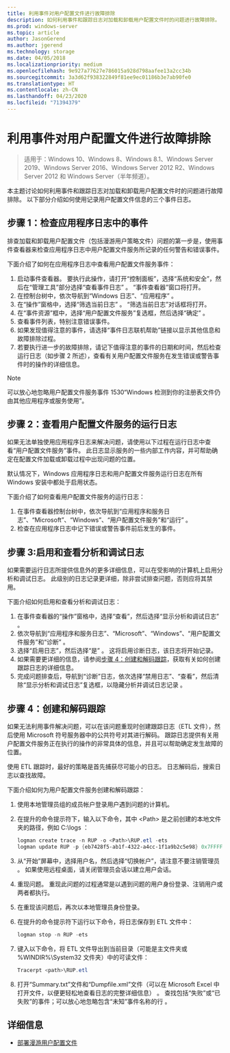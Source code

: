 ```yaml
---
title: 利用事件对用户配置文件进行故障排除
description: 如何利用事件和跟踪日志对加载和卸载用户配置文件时的问题进行故障排除。
ms.prod: windows-server
ms.topic: article
author: JasonGerend
ms.author: jgerend
ms.technology: storage
ms.date: 04/05/2018
ms.localizationpriority: medium
ms.openlocfilehash: 9e927a77627e786015a928d798aafee13a2cc34b
ms.sourcegitcommit: 3a3d62f938322849f81ee9ec01186b3e7ab90fe0
ms.translationtype: HT
ms.contentlocale: zh-CN
ms.lasthandoff: 04/23/2020
ms.locfileid: "71394379"
---
```

# <a name="troubleshoot-user-profiles-with-events"></a>利用事件对用户配置文件进行故障排除

>适用于：Windows 10、Windows 8、Windows 8.1、Windows Server 2019、Windows Server 2016、Windows Server 2012 R2、Windows Server 2012 和 Windows Server（半年频道）。

本主题讨论如何利用事件和跟踪日志对加载和卸载用户配置文件时的问题进行故障排除。 以下部分介绍如何使用记录用户配置文件信息的三个事件日志。

## <a name="step-1-checking-events-in-the-application-log"></a>步骤 1：检查应用程序日志中的事件

排查加载和卸载用户配置文件（包括漫游用户策略文件）问题的第一步是，使用事件查看器来检查应用程序日志中用户配置文件服务所记录的任何警告和错误事件。

下面介绍了如何在应用程序日志中查看用户配置文件服务事件：

1. 启动事件查看器。 要执行此操作，请打开“控制面板”，选择“系统和安全”，然后在“管理工具”部分选择“查看事件日志”     。 “事件查看器”窗口将打开。
2. 在控制台树中，依次导航到“Windows 日志”、“应用程序”   。
3. 在“操作”窗格中，选择“筛选当前日志”  。 “筛选当前日志”对话框将打开。
4. 在“事件资源”框中，选择“用户配置文件服务”复选框，然后选择“确定”    。
5. 查看事件列表，特别注意错误事件。
6. 如果发现值得注意的事件，请选择“事件日志联机帮助”链接以显示其他信息和故障排除过程。
7. 若要执行进一步的故障排除，请记下值得注意的事件的日期和时间，然后检查运行日志（如步骤 2 所述），查看有关用户配置文件服务在发生错误或警告事件时的操作的详细信息。

>[!NOTE]
>可以放心地忽略用户配置文件服务事件 1530“Windows 检测到你的注册表文件仍由其他应用程序或服务使用”。

## <a name="step-2-view-the-operational-log-for-the-user-profile-service"></a>步骤 2：查看用户配置文件服务的运行日志

如果无法单独使用应用程序日志来解决问题，请使用以下过程在运行日志中查看“用户配置文件服务”事件。 此日志显示服务的一些内部工作内容，并可帮助确定在配置文件加载或卸载过程中出现问题的位置。

默认情况下，Windows 应用程序日志和用户配置文件服务运行日志在所有 Windows 安装中都处于启用状态。

下面介绍了如何查看用户配置文件服务的运行日志：

1. 在事件查看器控制台树中，依次导航到“应用程序和服务日志”、“Microsoft”、“Windows”、“用户配置文件服务”和“运行”      。
2. 检查在应用程序日志中记下错误或警告事件前后发生的事件。

## <a name="step-3-enable-and-view-analytic-and-debug-logs"></a>步骤 3:启用和查看分析和调试日志

如果需要运行日志所提供信息外的更多详细信息，可以在受影响的计算机上启用分析和调试日志。 此级别的日志记录更详细，除非尝试排查问题，否则应将其禁用。

下面介绍如何启用和查看分析和调试日志：

1. 在事件查看器的“操作”窗格中，选择“查看”，然后选择“显示分析和调试日志”    。
2. 依次导航到“应用程序和服务日志”、“Microsoft”、“Windows”、“用户配置文件服务”和“诊断”      。
3. 选择“启用日志”，然后选择“是”   。 这将启用诊断日志，该日志将开始记录。
4. 如果需要更详细的信息，请参阅[步骤 4：创建和解码跟踪](#step-4-creating-and-decoding-a-trace)，获取有关如何创建跟踪日志的详细信息。
5. 完成问题排查后，导航到“诊断”日志，依次选择“禁用日志”、“查看”，然后清除“显示分析和调试日志”复选框，以隐藏分析并调试日志记录     。

## <a name="step-4-creating-and-decoding-a-trace"></a>步骤 4：创建和解码跟踪

如果无法利用事件解决问题，可以在该问题重现时创建跟踪日志（ETL 文件），然后使用 Microsoft 符号服务器中的公共符号对其进行解码。 跟踪日志提供有关用户配置文件服务正在执行的操作的非常具体的信息，并且可以帮助确定发生故障的位置。

使用 ETL 跟踪时，最好的策略是首先捕获尽可能小的日志。 日志解码后，搜索日志以查找故障。

下面介绍如何为用户配置文件服务创建和解码跟踪：

1. 使用本地管理员组的成员帐户登录用户遇到问题的计算机。
2. 在提升的命令提示符下，输入以下命令，其中 \<Path\> 是之前创建的本地文件夹的路径，例如 C:\\logs  ：
        
    ```PowerShell
    logman create trace -n RUP -o <Path>\RUP.etl -ets
    logman update RUP -p {eb7428f5-ab1f-4322-a4cc-1f1a9b2c5e98} 0x7FFFFFFF 0x7 -ets
    ```
3. 从“开始”屏幕中，选择用户名，然后选择“切换帐户”，请注意不要注销管理员  。 如果使用远程桌面，请关闭管理员会话以建立用户会话。
4. 重现问题。 重现此问题的过程通常是以遇到问题的用户身份登录、注销用户或两者都执行。
5. 在重现该问题后，再次以本地管理员身份登录。
6. 在提升的命令提示符下运行以下命令，将日志保存到 ETL 文件中：
  
    ```PowerShell
    logman stop -n RUP -ets
    ```
7. 键入以下命令，将 ETL 文件导出到当前目录（可能是主文件夹或 %WINDIR%\\System32 文件夹）中的可读文件：
    
    ```PowerShell
    Tracerpt <path>\RUP.etl
    ```
8. 打开“Summary.txt”文件和“Dumpfile.xml”文件（可以在 Microsoft Excel 中打开文件，以便更轻松地查看日志的完整详细信息）   。 查找包括“失败”或“已失败”的事件；可以放心地忽略包含“未知”事件名称的行    。

## <a name="more-information"></a>详细信息

* [部署漫游用户配置文件](deploy-roaming-user-profiles.md)